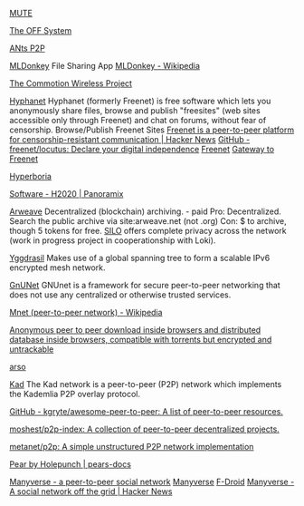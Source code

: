 
[MUTE](https://mute-net.sourceforge.net/)

[The OFF System](https://offsystem.sourceforge.net/)

[ANts P2P](https://antsp2p.sourceforge.net/)

[MLDonkey](https://mldonkey.sourceforge.net/Main_Page)
File Sharing App
[MLDonkey - Wikipedia](https://en.wikipedia.org/wiki/MLDonkey)

[The Commotion Wireless Project](https://commotionwireless.net/)

[Hyphanet](https://www.hyphanet.org/index.html)
Hyphanet (formerly Freenet) is free software which lets you anonymously share files, browse and publish "freesites" (web sites accessible only through Freenet) and chat on forums, without fear of censorship.
Browse/Publish Freenet Sites
[Freenet is a peer-to-peer platform for censorship-resistant communication | Hacker News](https://news.ycombinator.com/item?id=28587220)
[GitHub - freenet/locutus: Declare your digital independence](https://github.com/freenet/locutus)
[Freenet](https://freenet.org/)
[Gateway to Freenet](http://2vlqpcqpjlhmd5r2.onion/)

[Hyperboria](https://hyperboria.net/)

[Software - H2020 | Panoramix](https://panoramix-project.eu/software/)

[Arweave](http://arweave.org/)
Decentralized (blockchain) archiving. - paid
Pro: Decentralized. Search the public archive via site:arweave.net (not .org)
Con: $ to archive, though 5 tokens for free.
[SILO](https://medium.com/arweave-updates/building-silo-a-truly-private-internet-556c860222ca)
offers complete privacy across the network (work in progress project in cooperationship with Loki).

[Yggdrasil](https://yggdrasil-network.github.io/about.html)
Makes use of a global spanning tree to form a scalable IPv6 encrypted mesh network.

[GnUNet](https://gnunet.org/)
GNUnet is a framework for secure peer-to-peer networking that does not use any centralized or otherwise trusted services.

[Mnet (peer-to-peer network) - Wikipedia](https://en.wikipedia.org/wiki/Mnet_(peer-to-peer_network))

[Anonymous peer to peer download inside browsers and distributed database inside browsers, compatible with torrents but encrypted and untrackable](https://www.peersm.com/)

[arso](https://arso.xyz/)

[Kad](https://en.wikipedia.org/wiki/Kad_network)
The Kad network is a peer-to-peer (P2P) network which implements the Kademlia P2P overlay protocol.

[GitHub - kgryte/awesome-peer-to-peer: A list of peer-to-peer resources.](https://github.com/kgryte/awesome-peer-to-peer)

[moshest/p2p-index: A collection of peer-to-peer decentralized projects.](https://github.com/moshest/p2p-index)

[metanet/p2p: A simple unstructured P2P network implementation](https://github.com/metanet/p2p)

[Pear by Holepunch | pears-docs](https://docs.pears.com/)

[Manyverse - a peer-to-peer social network](https://www.manyver.se/)
[Manyverse](https://gitlab.com/staltz/manyverse)
[F-Droid](https://f-droid.org/app/se.manyver)
[Manyverse - A social network off the grid | Hacker News](https://news.ycombinator.com/item?id=28607995)
